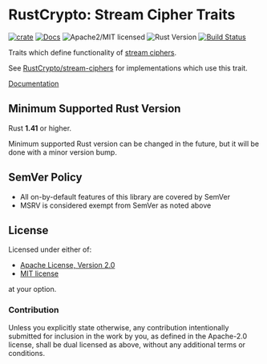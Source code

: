 # RustCrypto: Stream Cipher Traits

[![crate][crate-image]][crate-link]
[![Docs][docs-image]][docs-link]
![Apache2/MIT licensed][license-image]
![Rust Version][rustc-image]
[![Build Status][build-image]][build-link]

Traits which define functionality of [stream ciphers].

See [RustCrypto/stream-ciphers] for implementations which use this trait.

[Documentation][docs-link]

## Minimum Supported Rust Version

Rust **1.41** or higher.

Minimum supported Rust version can be changed in the future, but it will be
done with a minor version bump.

## SemVer Policy

- All on-by-default features of this library are covered by SemVer
- MSRV is considered exempt from SemVer as noted above

## License

Licensed under either of:

 * [Apache License, Version 2.0](http://www.apache.org/licenses/LICENSE-2.0)
 * [MIT license](http://opensource.org/licenses/MIT)

at your option.

### Contribution

Unless you explicitly state otherwise, any contribution intentionally submitted
for inclusion in the work by you, as defined in the Apache-2.0 license, shall be
dual licensed as above, without any additional terms or conditions.

[//]: # (badges)

[crate-image]: https://img.shields.io/crates/v/stream-cipher.svg
[crate-link]: https://crates.io/crates/stream-cipher
[docs-image]: https://docs.rs/stream-cipher/badge.svg
[docs-link]: https://docs.rs/stream-cipher/
[license-image]: https://img.shields.io/badge/license-Apache2.0/MIT-blue.svg
[rustc-image]: https://img.shields.io/badge/rustc-1.41+-blue.svg
[build-image]: https://github.com/RustCrypto/traits/workflows/stream-cipher/badge.svg?branch=master&event=push
[build-link]: https://github.com/RustCrypto/traits/actions?query=workflow%3Astream-cipher

[//]: # (general links)

[stream ciphers]: https://en.wikipedia.org/wiki/Stream_cipher
[RustCrypto/stream-ciphers]: https://github.com/RustCrypto/stream-ciphers

